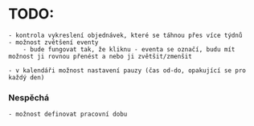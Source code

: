 # TODO:

    - kontrola vykreslení objednávek, které se táhnou přes více týdnů
    - možnost zvětšení eventy
        - bude fungovat tak, že kliknu - eventa se označí, budu mít možnost ji rovnou přenést a nebo ji zvětšit/zmenšit

    - v kalendáři možnost nastavení pauzy (čas od-do, opakující se pro každý den)




### Nespěchá
    - možnost definovat pracovní dobu